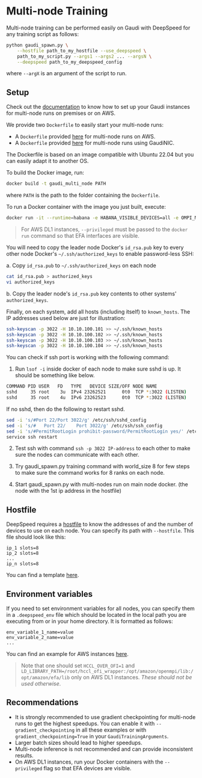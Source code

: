 <!---
Copyright 2022 The HuggingFace Team. All rights reserved.

Licensed under the Apache License, Version 2.0 (the "License");
you may not use this file except in compliance with the License.
You may obtain a copy of the License at

    http://www.apache.org/licenses/LICENSE-2.0

Unless required by applicable law or agreed to in writing, software
distributed under the License is distributed on an "AS IS" BASIS,
WITHOUT WARRANTIES OR CONDITIONS OF ANY KIND, either express or implied.
See the License for the specific language governing permissions and
limitations under the License.
-->

# Multi-node Training

Multi-node training can be performed easily on Gaudi with DeepSpeed for any training script as follows:
```bash
python gaudi_spawn.py \
    --hostfile path_to_my_hostfile --use_deepspeed \
    path_to_my_script.py --args1 --args2 ... --argsN \
    --deepspeed path_to_my_deepspeed_config
```
where `--argX` is an argument of the script to run.

## Setup

Check out the [documentation](https://huggingface.co/docs/optimum/habana/usage_guides/multi_node_training) to know how to set up your Gaudi instances for multi-node runs on premises or on AWS.

We provide two `Dockerfile` to easily start your multi-node runs:
- A `Dockerfile` provided [here](https://github.com/huggingface/optimum-habana/tree/main/examples/multi-node-training/EFA/Dockerfile) for multi-node runs on AWS.
- A `Dockerfile` provided [here](https://github.com/huggingface/optimum-habana/tree/main/examples/multi-node-training/GaudiNIC/Dockerfile) for multi-node runs using GaudiNIC.


The Dockerfile is based on an image compatible with Ubuntu 22.04 but you can easily adapt it to another OS.

To build the Docker image, run:
```bash
docker build -t gaudi_multi_node PATH
```
where `PATH` is the path to the folder containing the `Dockerfile`.

To run a Docker container with the image you just built, execute:
```bash
docker run -it --runtime=habana -e HABANA_VISIBLE_DEVICES=all -e OMPI_MCA_btl_vader_single_copy_mechanism=none --cap-add=sys_nice --net=host --ipc=host gaudi_multi_node:latest
```

> For AWS DL1 instances, `--privileged` must be passed to the `docker run` command so that EFA interfaces are visible.

You will need to copy the leader node Docker's `id_rsa.pub` key to every other node Docker's `~/.ssh/authorized_keys` to enable password-less SSH:

  a. Copy `id_rsa.pub` to `~/.ssh/authorized_keys` on each node
   ```bash
   cat id_rsa.pub > authorized_keys
   vi authorized_keys
   ```
   b. Copy the leader node's `id_rsa.pub` key contents to other systems' `authorized_keys`.


Finally, on each system, add all hosts (including itself) to `known_hosts`. The IP addresses used below are just for illustration:
   ```bash
   ssh-keyscan -p 3022 -H 10.10.100.101 >> ~/.ssh/known_hosts
   ssh-keyscan -p 3022 -H 10.10.100.102 >> ~/.ssh/known_hosts
   ssh-keyscan -p 3022 -H 10.10.100.103 >> ~/.ssh/known_hosts
   ssh-keyscan -p 3022 -H 10.10.100.104 >> ~/.ssh/known_hosts
   ```

You can check if ssh port is working with the following command:

1. Run `lsof -i` inside docker of each node to make sure sshd is up. It should be something like below.
```bash
COMMAND PID USER   FD   TYPE   DEVICE SIZE/OFF NODE NAME
sshd     35 root    3u  IPv4 23262521      0t0  TCP *:3022 (LISTEN)
sshd     35 root    4u  IPv6 23262523      0t0  TCP *:3022 (LISTEN)
```
If no sshd, then do the following to restart sshd.
```bash
sed -i 's/#Port 22/Port 3022/g' /etc/ssh/sshd_config
sed -i 's/#   Port 22/    Port 3022/g' /etc/ssh/ssh_config
sed -i 's/#PermitRootLogin prohibit-password/PermitRootLogin yes/' /etc/ssh/sshd_config
service ssh restart
```
2. Test ssh with command `ssh -p 3022 IP-address` to each other to make sure the nodes can communicate with each other.

3. Try gaudi_spawn.py training command with world_size 8 for few steps to make sure the command works for 8 ranks on each node.

4. Start gaudi_spawn.py with multi-nodes run on main node docker. (the node with the 1st ip address in the hostfile)


## Hostfile

DeepSpeed requires a [hostfile](https://www.deepspeed.ai/getting-started/#resource-configuration-multi-node) to know the addresses of and the number of devices to use on each node. You can specify its path with `--hostfile`. This file should look like this:
```
ip_1 slots=8
ip_2 slots=8
...
ip_n slots=8
```

You can find a template [here](https://github.com/huggingface/optimum-habana/tree/main/examples/multi-node-training/hostfile).


## Environment variables

If you need to set environment variables for all nodes, you can specify them in a `.deepspeed_env` file which should be located in the local path you are executing from or in your home directory. It is formatted as follows:
```
env_variable_1_name=value
env_variable_2_name=value
...
```

You can find an example for AWS instances [here](https://github.com/huggingface/optimum-habana/tree/main/examples/multi-node-training/EFA/.deepspeed_env).

> Note that one should set `HCCL_OVER_OFI=1` and `LD_LIBRARY_PATH=/root/hccl_ofi_wrapper:/opt/amazon/openmpi/lib:/opt/amazon/efa/lib` only on AWS DL1 instances. *These should not be used otherwise*.


## Recommendations

- It is strongly recommended to use gradient checkpointing for multi-node runs to get the highest speedups. You can enable it with `--gradient_checkpointing` in all these examples or with `gradient_checkpointing=True` in your `GaudiTrainingArguments`.
- Larger batch sizes should lead to higher speedups.
- Multi-node inference is not recommended and can provide inconsistent results.
- On AWS DL1 instances, run your Docker containers with the `--privileged` flag so that EFA devices are visible.
